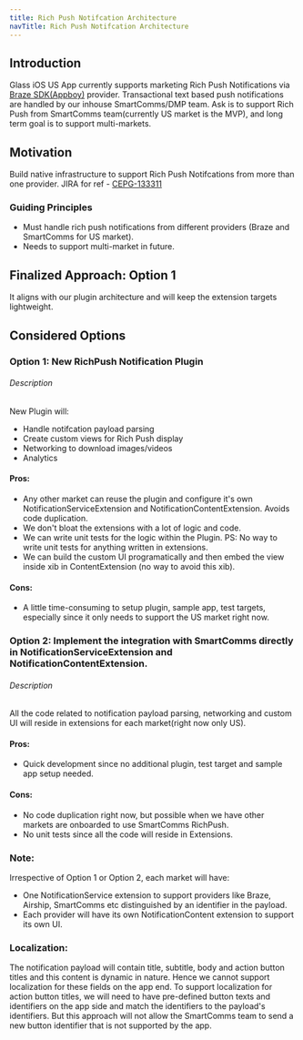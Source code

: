 ```yaml
---
title: Rich Push Notifcation Architecture
navTitle: Rich Push Notifcation Architecture
---
```


## Introduction
Glass iOS US App currently supports marketing Rich Push Notifications via [Braze SDK(Appboy)](https://gecgithub01.walmart.com/walmart-ios/glass-app/blob/release/23.8/markets/usa/WalmartNotificationContent/NotificationViewController.swift#L9) provider.
Transactional text based push notifications are handled by our inhouse SmartComms/DMP team. Ask is to support Rich Push from SmartComms team(currently US market is the MVP), and long term goal is to support multi-markets.

## Motivation
Build native infrastructure to support Rich Push Notifcations from more than one provider. JIRA for ref - [CEPG-133311](https://jira.walmart.com/browse/CEPG-133311)

### Guiding Principles
- Must handle rich push notifications from different providers (Braze and SmartComms for US market).
- Needs to support multi-market in future.

## Finalized Approach: Option 1 
It aligns with our plugin architecture and will keep the extension targets lightweight.


## Considered Options

### Option 1: New RichPush Notification Plugin 

###### Description
New Plugin will:
- Handle notifcation payload parsing
- Create custom views for Rich Push display
- Networking to download images/videos
- Analytics

#### Pros:
- Any other market can reuse the plugin and configure it's own NotificationServiceExtension and NotificationContentExtension. Avoids code duplication.
- We don't bloat the extensions with a lot of logic and code.
- We can write unit tests for the logic within the Plugin. PS: No way to write unit tests for anything written in extensions.
- We can build the custom UI programatically and then embed the view inside xib in ContentExtension (no way to avoid this xib).

#### Cons:
- A little time-consuming to setup plugin, sample app, test targets, especially since it only needs to support the US market right now.


### Option 2: Implement the integration with SmartComms directly in NotificationServiceExtension and NotificationContentExtension.

###### Description
All the code related to notification payload parsing, networking and custom UI will reside in extensions for each market(right now only US).

#### Pros:
- Quick development since no additional plugin, test target and sample app setup needed. 

#### Cons:
- No code duplication right now, but possible when we have other markets are onboarded to use SmartComms RichPush.
- No unit tests since all the code will reside in Extensions.




### Note:
Irrespective of Option 1 or Option 2, each market will have:
- One NotificationService extension to support providers like Braze, Airship, SmartComms etc distinguished by an identifier in the payload.
- Each provider will have its own NotificationContent extension to support its own UI.

### Localization:
The notification payload will contain title, subtitle, body and action button titles and this content is dynamic in nature. Hence we cannot support localization for these fields on the app end. 
To support localization for action button titles, we will need to have pre-defined button texts and identifiers on the app side and match the identifiers to the payload's identifiers. But this approach will not allow the SmartComms team to send a new button identifier that is not supported by the app. 
